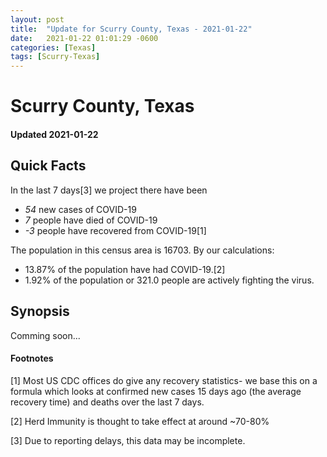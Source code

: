 ```yaml
---
layout: post
title:  "Update for Scurry County, Texas - 2021-01-22"
date:   2021-01-22 01:01:29 -0600
categories: [Texas]
tags: [Scurry-Texas]
---
```


# Scurry County, Texas
#### Updated 2021-01-22

## Quick Facts

In the last 7 days[3] we project there have been
- *54* new cases of COVID-19
- *7* people have died of COVID-19
- *-3* people have recovered from COVID-19[1]

The population in this census area is 16703. By our calculations:
- 13.87% of the population have had COVID-19.[2]
- 1.92% of the population or 321.0 people are actively fighting the virus.

## Synopsis

Comming soon...


#### Footnotes

[1] Most US CDC offices do give any recovery statistics- we base this on a formula which looks at confirmed new cases
15 days ago (the average recovery time) and deaths over the last 7 days.

[2] Herd Immunity is thought to take effect at around ~70-80%

[3] Due to reporting delays, this data may be incomplete.
 
    